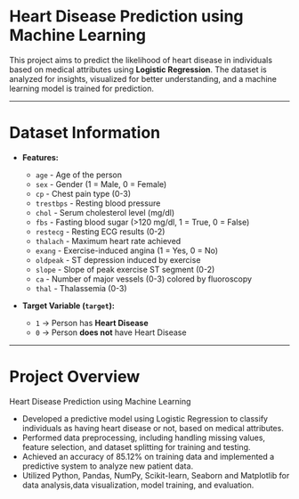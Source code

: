 # Heart Disease Prediction using Machine Learning

This project aims to predict the likelihood of heart disease in individuals based on medical 
attributes using **Logistic Regression**. 
The dataset is analyzed for insights, visualized for better understanding, 
and a machine learning model is trained for prediction.

---

# Dataset Information
- **Features:**
  - `age` - Age of the person
  - `sex` - Gender (1 = Male, 0 = Female)
  - `cp` - Chest pain type (0-3)
  - `trestbps` - Resting blood pressure
  - `chol` - Serum cholesterol level (mg/dl)
  - `fbs` - Fasting blood sugar (>120 mg/dl, 1 = True, 0 = False)
  - `restecg` - Resting ECG results (0-2)
  - `thalach` - Maximum heart rate achieved
  - `exang` - Exercise-induced angina (1 = Yes, 0 = No)
  - `oldpeak` - ST depression induced by exercise
  - `slope` - Slope of peak exercise ST segment (0-2)
  - `ca` - Number of major vessels (0-3) colored by fluoroscopy
  - `thal` - Thalassemia (0-3)

- **Target Variable (`target`):**
  - `1` → Person has **Heart Disease**
  - `0` → Person **does not** have Heart Disease

---
# Project Overview
Heart Disease Prediction using Machine Learning
- Developed a predictive model using Logistic Regression to classify individuals as having heart disease or not, based on medical attributes.
- Performed data preprocessing, including handling missing values, feature selection, and dataset splitting for training and testing.
- Achieved an accuracy of 85.12% on training data and implemented a predictive system to analyze new patient data.
- Utilized Python, Pandas, NumPy, Scikit-learn, Seaborn and Matplotlib for data analysis,data visualization, model training, and evaluation.


